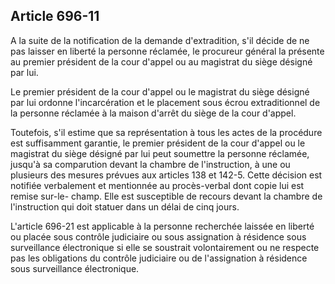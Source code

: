 Article 696-11
----
A la suite de la notification de la demande d'extradition, s'il décide de ne pas
laisser en liberté la personne réclamée, le procureur général la présente au
premier président de la cour d'appel ou au magistrat du siège désigné par lui.

Le premier président de la cour d'appel ou le magistrat du siège désigné par lui
ordonne l'incarcération et le placement sous écrou extraditionnel de la personne
réclamée à la maison d'arrêt du siège de la cour d'appel.

Toutefois, s'il estime que sa représentation à tous les actes de la procédure
est suffisamment garantie, le premier président de la cour d'appel ou le
magistrat du siège désigné par lui peut soumettre la personne réclamée, jusqu'à
sa comparution devant la chambre de l'instruction, à une ou plusieurs des
mesures prévues aux articles 138 et 142-5. Cette décision est notifiée
verbalement et mentionnée au procès-verbal dont copie lui est remise sur-le-
champ. Elle est susceptible de recours devant la chambre de l'instruction qui
doit statuer dans un délai de cinq jours.

L'article 696-21 est applicable à la personne recherchée laissée en liberté ou
placée sous contrôle judiciaire ou sous assignation à résidence sous
surveillance électronique si elle se soustrait volontairement ou ne respecte pas
les obligations du contrôle judiciaire ou de l'assignation à résidence sous
surveillance électronique.
